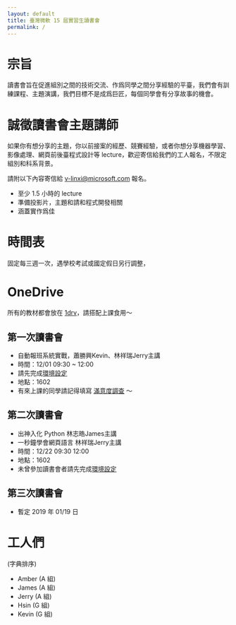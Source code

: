 ```yaml
---
layout: default
title: 臺灣微軟 15 屆實習生讀書會
permalink: /
---
```


# 宗旨

讀書會旨在促進組別之間的技術交流、作爲同學之間分享經驗的平臺，我們會有訓練課程、主題演講，我們目標不是成爲巨匠，每個同學會有分享故事的機會。

# 誠徵讀書會主題講師​

如果你有想分享的主題，你以前接案的經歷、競賽經驗，或者你想分享機器學習、影像處理、網頁前後臺程式設計等 lecture，歡迎寄信給我們的工人報名，不限定組別和科系背景。

請附以下內容寄信給 [v-linxi@microsoft.com](v-linxi@microsoft.com) 報名。

- 至少 1.5 小時的 lecture
- 準備投影片，主題和請和程式開發相關
- 涵蓋實作爲佳

# 時間表

固定每三週一次，遇學校考試或國定假日另行調整，

# OneDrive
所有的教材都會放在 [1drv](https://microsoftapc-my.sharepoint.com/:f:/g/personal/v-linxi_microsoft_com/Etxyjg4nUsBLgrJVL4bf8Y0Bjvx1lESranQb6F4AWAb5cw?e=J8dVIf)，請搭配上課食用～

## 第一次讀書會

- 自動報班系統實戰，蕭勝興Kevin、林祥瑞Jerry主講
- 時間：12/01 09:30 ~ 12:00
- 請先完成[環境設定](https://microsoftapc-my.sharepoint.com/:p:/g/personal/v-linxi_microsoft_com/EUiJjDuj0vVCuzgoPxxw6H8BVbbyTdw1XtblPNUlW9r27w?e=kPjYQF)
- 地點：1602
- 有來上課的同學請記得填寫 [滿意度調查](https://forms.office.com/Pages/ResponsePage.aspx?id=v4j5cvGGr0GRqy180BHbRx5H4IBJ2QJIiTZT_1IcxT5UMzY5OFVDUkg1NjdHUDROWVlEUDJBREs1WS4u&fbclid=IwAR0gWsFQjIBhrWAXT0bg3DbaGH9x6secmircyvOiF7XzV1Uyibq4Aly9Rt8) ～

## 第二次讀書會

- 出神入化 Python 林志皓James主講
- 一秒鐘學會網頁語言 林祥瑞Jerry主講
- 時間：12/22 09:30  12:00
- 地點：1602
- 未曾參加讀書會者請先完成[環境設定](https://microsoftapc-my.sharepoint.com/:p:/g/personal/v-linxi_microsoft_com/EUiJjDuj0vVCuzgoPxxw6H8BVbbyTdw1XtblPNUlW9r27w?e=kPjYQF)

## 第三次讀書會

- 暫定 2019 年 01/19 日

# 工人們

(字典排序)

- Amber (A 組)
- James (A 組)
- Jerry (A 組)
- Hsin (G 組)
- Kevin (G 組)
